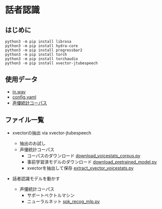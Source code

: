# 話者認識

## はじめに
```
python3 -m pip install librosa
python3 -m pip install hydra-core
python3 -m pip install progressbar2
python3 -m pip install torch
python3 -m pip install torchaudio
python3 -m pip install xvector-jtubespeech
```
## 使用データ
- [in.wav](https://drive.google.com/file/d/1lsN-is31x_snFBTNGR05pQwX9RhzC8sb/view?usp=sharing)
- [config.yaml](https://github.com/tam17aki/speech_process_exercise/blob/master/SpeakerRecognition/config.yaml)
- [声優統計コーパス](https://voice-statistics.github.io/)

## ファイル一覧
- xvectorの抽出 via xvector-jtubespeech
  - 抽出のお試し
  - 声優統計コーパス
    - コーパスのダウンロード [download_voicestats_corpus.py](https://github.com/tam17aki/speech_process_exercise/blob/master/SpeakerRecognition/download_voicestats_corpus.py)
    - 事前学習済モデルのダウンロード [download_pretrained_model.py](https://github.com/tam17aki/speech_process_exercise/blob/master/SpeakerRecognition/download_pretrained_model.py)
    - xvectorを抽出して保存 [extract_xvector_voicestats.py](https://github.com/tam17aki/speech_process_exercise/blob/master/SpeakerRecognition/extract_xvector_voicestats.py)
   
- 話者認識モデルを動かす
  - 声優統計コーパス   
    - サポートベクトルマシン
    - ニューラルネット [spk_recog_mlp.py](https://github.com/tam17aki/speech_process_exercise/blob/master/SpeakerRecognition/spk_recog_mlp.py)
